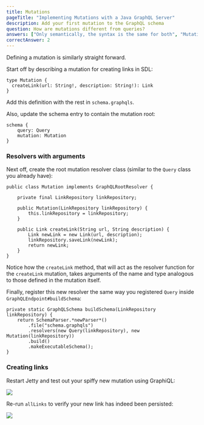 ```yaml
---
title: Mutations
pageTitle: "Implementing Mutations with a Java GraphQL Server"
description: Add your first mutation to the GraphQL schema
question: How are mutations different from queries?
answers: ["Only semantically, the syntax is the same for both", "Mutation must be send via HTTP POST", "Mutations start with a different key-word", "Mutation is just another name for a query"]
correctAnswer: 2
---
```


Defining a mutation is similarly straight forward.

<Instruction>

Start off by describing a mutation for creating links in SDL:

```graphql(path=".../hackernews-graphql-java/src/main/resources/schema.graphqls")
type Mutation {
  createLink(url: String!, description: String!): Link
}
```
Add this definition with the rest in `schema.graphqls`. 

</Instruction>

<Instruction>

Also, update the schema entry to contain the mutation root:


```graphql(path=".../hackernews-graphql-java/src/main/resources/schema.graphqls")
schema {
    query: Query
    mutation: Mutation
}
```

</Instruction>

### Resolvers with arguments

<Instruction>

Next off, create the root mutation resolver class (similar to the `Query` class you already have):

```java(path=".../hackernews-graphql-java/src/main/java/com/howtographql/hackernews/Mutation.java")
public class Mutation implements GraphQLRootResolver {
    
    private final LinkRepository linkRepository;

    public Mutation(LinkRepository linkRepository) {
        this.linkRepository = linkRepository;
    }
    
    public Link createLink(String url, String description) {
        Link newLink = new Link(url, description);
        linkRepository.saveLink(newLink);
        return newLink;
    }
}
```

</Instruction>

Notice how the `createLink` method, that will act as the resolver function for the `createLink` mutation, takes arguments of the name and type analogous to those defined in the mutation itself.

<Instruction>

Finally, register this new resolver the same way you registered `Query` inside `GraphQLEndpoint#buildSchema`:

```java(path=".../hackernews-graphql-java/src/main/java/com/howtographql/hackernews/GraphQLEndpoint.java")
private static GraphQLSchema buildSchema(LinkRepository linkRepository) {
    return SchemaParser.*newParser*()
        .file("schema.graphqls")
        .resolvers(new Query(linkRepository), new Mutation(linkRepository))
        .build()
        .makeExecutableSchema();
}
```

</Instruction>

### Creating links

Restart Jetty and test out your spiffy new mutation using GraphiQL:

![](http://i.imgur.com/6l8HrQq.png)

Re-run `allLinks` to verify your new link has indeed been persisted:

![](http://i.imgur.com/X6pD0t0.png)

